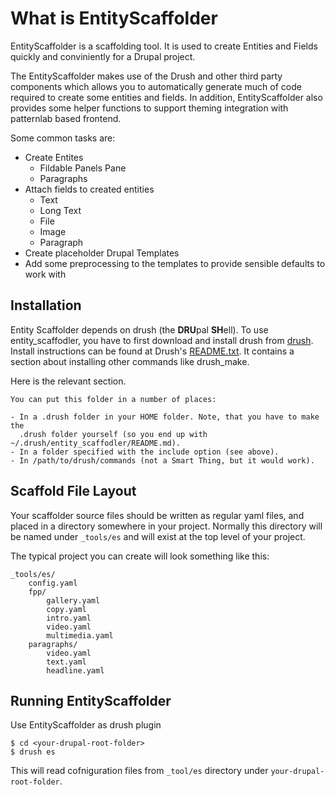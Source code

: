 # What is EntityScaffolder

EntityScaffolder is a scaffolding tool. It is used to create Entities and Fields quickly and conviniently for a Drupal project.

The EntityScaffolder makes use of the Drush and other third party components which allows you to automatically generate much of code required to create some entities and fields. In addition, EntityScaffolder also provides some helper functions to support theming integration with patternlab based frontend.

Some common tasks are:

 * Create Entites
     - Fildable Panels Pane
     - Paragraphs
 * Attach fields to created entities
     - Text
     - Long Text
     - File
     - Image
     - Paragraph
 * Create placeholder Drupal Templates
 * Add some preprocessing to the templates to provide sensible defaults to work with

## Installation

Entity Scaffolder depends on drush (the **DRU**pal **SH**ell). To use entity_scaffodler, you have to first download and install drush from [drush](http://drupal.org/project/drush). Install instructions can be found at Drush's [README.txt](http://drupalcode.org/project/drush.git/blob/HEAD:/README.txt). It contains
a section about installing other commands like drush_make.

Here is the relevant section.

```plain
You can put this folder in a number of places:

- In a .drush folder in your HOME folder. Note, that you have to make the
  .drush folder yourself (so you end up with ~/.drush/entity_scaffodler/README.md).
- In a folder specified with the include option (see above).
- In /path/to/drush/commands (not a Smart Thing, but it would work).
```

## Scaffold File Layout

Your scaffolder source files should be written as regular yaml files, and placed in a directory somewhere in your project. Normally this directory will be named under `_tools/es` and will exist at the top level of your project.

The typical project you can create will look something like this:

```
_tools/es/
    config.yaml
    fpp/
        gallery.yaml
        copy.yaml
        intro.yaml
        video.yaml
        multimedia.yaml
    paragraphs/
        video.yaml
        text.yaml
        headline.yaml
```

## Running EntityScaffolder

Use EntityScaffolder as drush plugin

```shell
$ cd <your-drupal-root-folder>
$ drush es
```

This will read cofniguration files from `_tool/es` directory under `your-drupal-root-folder`.